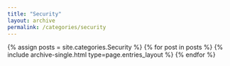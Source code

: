 ```yaml
---
title: "Security"
layout: archive
permalink: /categories/security
---
```



{% assign posts = site.categories.Security %}
{% for post in posts %} {% include archive-single.html type=page.entries_layout %} {% endfor %}